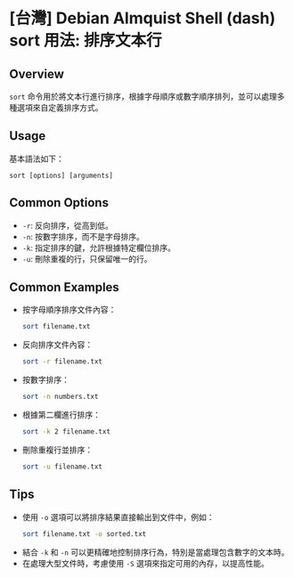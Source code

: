 # [台灣] Debian Almquist Shell (dash) sort 用法: 排序文本行

## Overview
`sort` 命令用於將文本行進行排序，根據字母順序或數字順序排列，並可以處理多種選項來自定義排序方式。

## Usage
基本語法如下：
```
sort [options] [arguments]
```

## Common Options
- `-r`: 反向排序，從高到低。
- `-n`: 按數字排序，而不是字母排序。
- `-k`: 指定排序的鍵，允許根據特定欄位排序。
- `-u`: 刪除重複的行，只保留唯一的行。

## Common Examples
- 按字母順序排序文件內容：
  ```sh
  sort filename.txt
  ```

- 反向排序文件內容：
  ```sh
  sort -r filename.txt
  ```

- 按數字排序：
  ```sh
  sort -n numbers.txt
  ```

- 根據第二欄進行排序：
  ```sh
  sort -k 2 filename.txt
  ```

- 刪除重複行並排序：
  ```sh
  sort -u filename.txt
  ```

## Tips
- 使用 `-o` 選項可以將排序結果直接輸出到文件中，例如：
  ```sh
  sort filename.txt -o sorted.txt
  ```
- 結合 `-k` 和 `-n` 可以更精確地控制排序行為，特別是當處理包含數字的文本時。
- 在處理大型文件時，考慮使用 `-S` 選項來指定可用的內存，以提高性能。